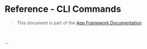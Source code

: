 # Reference - CLI Commands

> This document is part of the [App Framework Documentation](../../README_V2.md#documentation)

<br />

...
